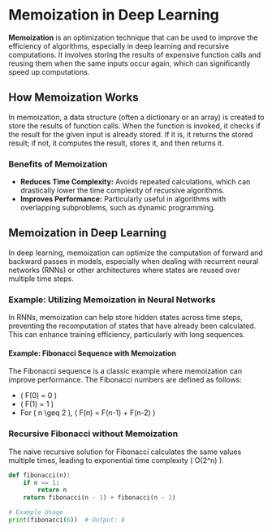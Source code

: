 # Memoization in Deep Learning

**Memoization** is an optimization technique that can be used to improve the efficiency of algorithms, especially in deep learning and recursive computations. It involves storing the results of expensive function calls and reusing them when the same inputs occur again, which can significantly speed up computations.

## How Memoization Works

In memoization, a data structure (often a dictionary or an array) is created to store the results of function calls. When the function is invoked, it checks if the result for the given input is already stored. If it is, it returns the stored result; if not, it computes the result, stores it, and then returns it.

### Benefits of Memoization
- **Reduces Time Complexity:** Avoids repeated calculations, which can drastically lower the time complexity of recursive algorithms.
- **Improves Performance:** Particularly useful in algorithms with overlapping subproblems, such as dynamic programming.

## Memoization in Deep Learning

In deep learning, memoization can optimize the computation of forward and backward passes in models, especially when dealing with recurrent neural networks (RNNs) or other architectures where states are reused over multiple time steps.

### Example: Utilizing Memoization in Neural Networks

In RNNs, memoization can help store hidden states across time steps, preventing the recomputation of states that have already been calculated. This can enhance training efficiency, particularly with long sequences.

#### Example: Fibonacci Sequence with Memoization

The Fibonacci sequence is a classic example where memoization can improve performance. The Fibonacci numbers are defined as follows:

- \( F(0) = 0 \)
- \( F(1) = 1 \)
- For \( n \geq 2 \), \( F(n) = F(n-1) + F(n-2) \)

### Recursive Fibonacci without Memoization

The naive recursive solution for Fibonacci calculates the same values multiple times, leading to exponential time complexity \( O(2^n) \).

```python
def fibonacci(n):
    if n <= 1:
        return n
    return fibonacci(n - 1) + fibonacci(n - 2)

# Example Usage
print(fibonacci(6))  # Output: 8
